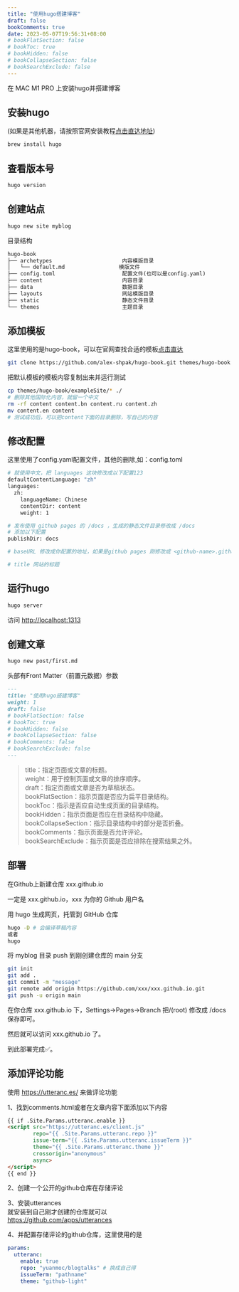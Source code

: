 ```yaml
---
title: "使用hugo搭建博客"
draft: false
bookComments: true
date: 2023-05-07T19:56:31+08:00
# bookFlatSection: false
# bookToc: true
# bookHidden: false
# bookCollapseSection: false
# bookSearchExclude: false
---
```


在 MAC M1 PRO 上安装hugo并搭建博客

## 安装hugo
(如果是其他机器，请按照官网安装教程[点击直达地址](https://gohugo.io/installation/))
```bash
brew install hugo
```

## 查看版本号
```bash
hugo version
```

## 创建站点
```bash
hugo new site myblog
```

目录结构
```txt
hugo-book
├── archetypes                      内容模版目录
│   └── default.md                 模版文件
├── config.toml                     配置文件(也可以是config.yaml)
├── content                         内容目录
├── data                            数据目录
├── layouts                         网站模版目录
├── static                          静态文件目录
└── themes                          主题目录
```

## 添加模板
这里使用的是hugo-book，可以在官网查找合适的模板[点击直达](https://themes.gohugo.io/)
```bash
git clone https://github.com/alex-shpak/hugo-book.git themes/hugo-book
```

把默认模板的模板内容复制出来并运行测试
```bash
cp themes/hugo-book/exampleSite/* ./
# 删除其他国际化内容，就留一个中文
rm -rf content content.bn content.ru content.zh
mv content.en content
# 测试成功后，可以把content下面的目录删除，写自己的内容
```

## 修改配置
这里使用了config.yaml配置文件，其他的删除,如：config.toml
```bash
# 就使用中文，把 languages 这块修改成以下配置123
defaultContentLanguage: "zh"
languages:
  zh:
    languageName: Chinese
    contentDir: content
    weight: 1

# 发布使用 github pages 的 /docs ，生成的静态文件目录修改成 /docs
# 添加以下配置
publishDir: docs

# baseURL 修改成你配置的地址，如果是github pages 刚修改成 <github-name>.github.io

# title 网站的标题


```

## 运行hugo
```bash
hugo server
```
访问 [http://localhost:1313](http://localhost:1313)


## 创建文章
```bash
hugo new post/first.md
```

头部有Front Matter（前置元数据）参数
```md
---
title: "使用hugo搭建博客"
weight: 1
draft: false
# bookFlatSection: false
# bookToc: true
# bookHidden: false
# bookCollapseSection: false
# bookComments: false
# bookSearchExclude: false
---
```

> title：指定页面或文章的标题。  
> weight：用于控制页面或文章的排序顺序。  
> draft：指定页面或文章是否为草稿状态。  
> bookFlatSection：指示页面是否应为扁平目录结构。  
> bookToc：指示是否应自动生成页面的目录结构。  
> bookHidden：指示页面是否应在目录结构中隐藏。  
> bookCollapseSection：指示目录结构中的部分是否折叠。  
> bookComments：指示页面是否允许评论。  
> bookSearchExclude：指示页面是否应排除在搜索结果之外。



## 部署

在Github上新建仓库 xxx.github.io

一定是 xxx.github.io，xxx 为你的 Github 用户名

用 hugo 生成网页，托管到 GitHub 仓库

```bash
hugo -D # 会编译草稿内容
或者
hugo
```

将 myblog 目录 push 到刚创建仓库的 main 分支
```bash
git init
git add .
git commit -m "message"
git remote add origin https://github.com/xxx/xxx.github.io.git
git push -u origin main
```

在你仓库 xxx.github.io 下，Settings->Pages->Branch
把/(root) 修改成 /docs 保存即可。

然后就可以访问 xxx.github.io 了。

到此部署完成✅。

## 添加评论功能

使用 https://utteranc.es/ 来做评论功能

1、找到comments.html或者在文章内容下面添加以下内容
```html
{{ if .Site.Params.utteranc.enable }}
<script src="https://utteranc.es/client.js"
        repo="{{ .Site.Params.utteranc.repo }}"
        issue-term="{{ .Site.Params.utteranc.issueTerm }}"
        theme="{{ .Site.Params.utteranc.theme }}"
        crossorigin="anonymous"
        async>
</script>
{{ end }}
```
2、创建一个公开的github仓库在存储评论  

3、安装utterances  
就安装到自己刚才创建的仓库就可以  
https://github.com/apps/utterances 


4、并配置存储评论的github仓库，这里使用的是
```yaml
params:
  utteranc:
    enable: true
    repo: "yuanmoc/blogtalks" # 换成自己得
    issueTerm: "pathname"
    theme: "github-light"
```

